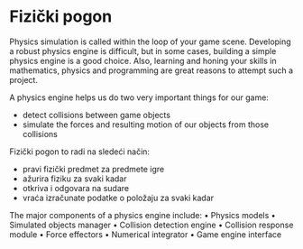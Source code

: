# Fizički pogon

Physics simulation is called within the loop of your game scene. Developing a robust physics engine is difficult, but in some cases, building a simple physics engine is a good choice. Also, learning and honing your skills in mathematics, physics and programming are great reasons to attempt such a project.

A physics engine helps us do two very important things for our game:
* detect collisions between game objects
* simulate the forces and resulting motion of our objects from those collisions

Fizički pogon to radi na sledeći način:
* pravi fizički predmet za predmete igre
* ažurira fiziku za svaki kadar
* otkriva i odgovara na sudare
* vraća izračunate podatke o položaju za svaki kadar

The major components of a physics engine include:
• Physics models
• Simulated objects manager
• Collision detection engine
• Collision response module
• Force effectors
• Numerical integrator
• Game engine interface
